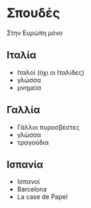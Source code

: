 # Σπουδές

Στην Ευρώπη μόνο

## Ιταλία

* Ιταλοί (όχι οι Ιταλίδες)
* γλώσσα
* μνημεία

## Γαλλία

* Γάλλοι πυροσβέστες 
* γλώσσα
* τραγούδια

## Ισπανία

* Ισπανοί 
* Barcelona
* La case de Papel